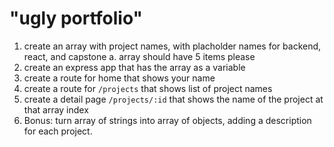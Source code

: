 # "ugly portfolio"

1. create an array with project names, with placholder names for backend, react, and capstone
    a. array should have 5 items please
2. create an express app that has the array as a variable
3. create a route for home that shows your name
4. create a route for `/projects` that shows list of project names
5. create a detail page `/projects/:id` that shows the name of the project at that array index
6. Bonus: turn array of strings into array of objects, adding a description for each project.